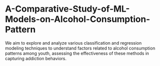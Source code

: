 # A-Comparative-Study-of-ML-Models-on-Alcohol-Consumption-Pattern
We aim to explore and analyze various classification and regression modeling techniques to understand factors related to alcohol consumption patterns among youth, assessing the effectiveness of these methods in capturing addiction behaviors.
